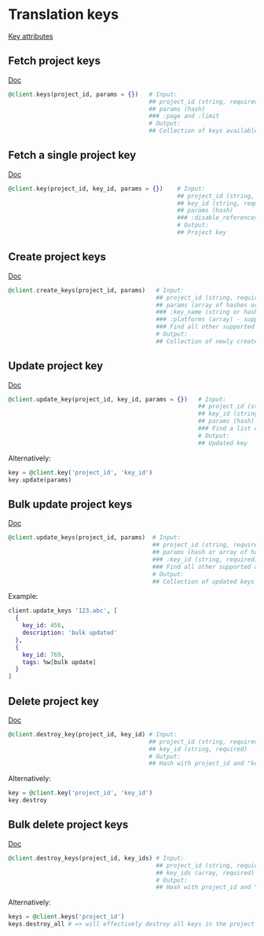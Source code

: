 # Translation keys

[Key attributes](https://app.lokalise.com/api2docs/curl/#object-keys)

## Fetch project keys

[Doc](https://app.lokalise.com/api2docs/curl/#transition-list-all-keys-get)

```elixir
@client.keys(project_id, params = {})   # Input:
                                        ## project_id (string, required)
                                        ## params (hash)
                                        ### :page and :limit
                                        # Output:
                                        ## Collection of keys available in the given project
```

## Fetch a single project key

[Doc](https://app.lokalise.com/api2docs/curl/#transition-retrieve-a-key-get)

```elixir
@client.key(project_id, key_id, params = {})    # Input:
                                                ## project_id (string, required)
                                                ## key_id (string, required)
                                                ## params (hash)
                                                ### :disable_references (string) - possible values are "1" and "0".
                                                # Output:
                                                ## Project key
```

## Create project keys

[Doc](https://app.lokalise.com/api2docs/curl/#transition-create-keys-post)

```elixir
@client.create_keys(project_id, params)   # Input:
                                          ## project_id (string, required)
                                          ## params (array of hashes or hash, required)
                                          ### :key_name (string or hash, required) - for projects with enabled per-platform key names, pass hash with "ios", "android", "web" and "other" params.
                                          ### :platforms (array) - supported values are "ios", "android", "web" and "other"
                                          ### Find all other supported attributes at https://app.lokalise.com/api2docs/curl/#transition-create-keys-post
                                          # Output:
                                          ## Collection of newly created keys
```

## Update project key

[Doc](https://app.lokalise.com/api2docs/curl/#transition-update-a-key-put)

```elixir
@client.update_key(project_id, key_id, params = {})   # Input:
                                                      ## project_id (string, required)
                                                      ## key_id (string, required)
                                                      ## params (hash)
                                                      ### Find a list of supported attributes at https://app.lokalise.com/api2docs/curl/#transition-update-a-key-put
                                                      # Output:
                                                      ## Updated key
```

Alternatively:

```elixir
key = @client.key('project_id', 'key_id')
key.update(params)
```

## Bulk update project keys

[Doc](https://app.lokalise.com/api2docs/curl/#transition-bulk-update-put)

```elixir
@client.update_keys(project_id, params)  # Input:
                                         ## project_id (string, required)
                                         ## params (hash or array of hashes, required)
                                         ### :key_id (string, required)
                                         ### Find all other supported attributes at https://app.lokalise.com/api2docs/curl/#transition-bulk-update-put
                                         # Output:
                                         ## Collection of updated keys
```

Example:

```elixir
client.update_keys '123.abc', [
  {
    key_id: 456,
    description: 'bulk updated'
  },
  {
    key_id: 769,
    tags: %w[bulk update]
  }
]
```

## Delete project key

[Doc](https://app.lokalise.com/api2docs/curl/#transition-delete-a-key-delete)

```elixir
@client.destroy_key(project_id, key_id) # Input:
                                        ## project_id (string, required)
                                        ## key_id (string, required)
                                        # Output:
                                        ## Hash with project_id and "key_removed" set to "true"
```

Alternatively:

```elixir
key = @client.key('project_id', 'key_id')
key.destroy
```

## Bulk delete project keys

[Doc](https://app.lokalise.com/api2docs/curl/#transition-delete-multiple-keys-delete)

```elixir
@client.destroy_keys(project_id, key_ids) # Input:
                                          ## project_id (string, required)
                                          ## key_ids (array, required)
                                          # Output:
                                          ## Hash with project_id and "keys_removed" set to "true"
```

Alternatively:

```elixir
keys = @client.keys('project_id')
keys.destroy_all # => will effectively destroy all keys in the project
```
